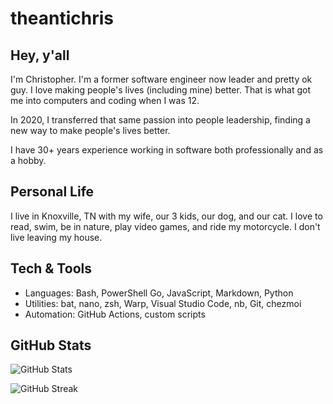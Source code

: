 # theantichris

## Hey, y'all

I'm Christopher. I'm a former software engineer now leader and pretty ok guy. I love making people's lives (including mine) better. That is what got me into computers and coding when I was 12.

In 2020, I transferred that same passion into people leadership, finding a new way to make people's lives better.

I have 30+ years experience working in software both professionally and as a hobby.

## Personal Life

I live in Knoxville, TN with my wife, our 3 kids, our dog, and our cat. I love to read, swim, be in nature, play video games, and ride my motorcycle. I don't live leaving my house.

## Tech & Tools

- Languages: Bash, PowerShell Go, JavaScript, Markdown, Python
- Utilities: bat, nano, zsh, Warp, Visual Studio Code, nb, Git, chezmoi
- Automation: GitHub Actions, custom scripts

## GitHub Stats

![GitHub Stats](https://github-readme-stats.vercel.app/api?username=theantichris&show_icons=true&theme=tokyonight)

![GitHub Streak](https://streak-stats.demolab.com?user=theantichris&theme=tokyonight&hide_border=true)
